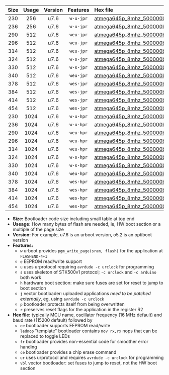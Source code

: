 |Size|Usage|Version|Features|Hex file|
|:-:|:-:|:-:|:-:|:--|
|230|256|u7.6|`w-u-jpr`|[atmega645p_8mhz_500000bps_ur_vbl.hex](https://raw.githubusercontent.com/stefanrueger/urboot/main//atmega645p_8mhz_500000bps_ur_vbl.hex)|
|236|256|u7.6|`w-u-jpr`|[atmega645p_8mhz_500000bps_lednop_ur_vbl.hex](https://raw.githubusercontent.com/stefanrueger/urboot/main//atmega645p_8mhz_500000bps_lednop_ur_vbl.hex)|
|290|512|u7.6|`weu-jpr`|[atmega645p_8mhz_500000bps_ee_ur_vbl.hex](https://raw.githubusercontent.com/stefanrueger/urboot/main//atmega645p_8mhz_500000bps_ee_ur_vbl.hex)|
|296|512|u7.6|`weu-jpr`|[atmega645p_8mhz_500000bps_ee_lednop_ur_vbl.hex](https://raw.githubusercontent.com/stefanrueger/urboot/main//atmega645p_8mhz_500000bps_ee_lednop_ur_vbl.hex)|
|314|512|u7.6|`weu-jpr`|[atmega645p_8mhz_500000bps_ee_lednop_fr_ur_vbl.hex](https://raw.githubusercontent.com/stefanrueger/urboot/main//atmega645p_8mhz_500000bps_ee_lednop_fr_ur_vbl.hex)|
|324|512|u7.6|`w-s-jpr`|[atmega645p_8mhz_500000bps_vbl.hex](https://raw.githubusercontent.com/stefanrueger/urboot/main//atmega645p_8mhz_500000bps_vbl.hex)|
|330|512|u7.6|`w-s-jpr`|[atmega645p_8mhz_500000bps_lednop_vbl.hex](https://raw.githubusercontent.com/stefanrueger/urboot/main//atmega645p_8mhz_500000bps_lednop_vbl.hex)|
|340|512|u7.6|`weu-jpr`|[atmega645p_8mhz_500000bps_ee_lednop_fr_ce_ur_vbl.hex](https://raw.githubusercontent.com/stefanrueger/urboot/main//atmega645p_8mhz_500000bps_ee_lednop_fr_ce_ur_vbl.hex)|
|378|512|u7.6|`wes-jpr`|[atmega645p_8mhz_500000bps_ee_vbl.hex](https://raw.githubusercontent.com/stefanrueger/urboot/main//atmega645p_8mhz_500000bps_ee_vbl.hex)|
|384|512|u7.6|`wes-jpr`|[atmega645p_8mhz_500000bps_ee_lednop_vbl.hex](https://raw.githubusercontent.com/stefanrueger/urboot/main//atmega645p_8mhz_500000bps_ee_lednop_vbl.hex)|
|414|512|u7.6|`wes-jpr`|[atmega645p_8mhz_500000bps_ee_lednop_fr_vbl.hex](https://raw.githubusercontent.com/stefanrueger/urboot/main//atmega645p_8mhz_500000bps_ee_lednop_fr_vbl.hex)|
|454|512|u7.6|`wes-jpr`|[atmega645p_8mhz_500000bps_ee_lednop_fr_ce_vbl.hex](https://raw.githubusercontent.com/stefanrueger/urboot/main//atmega645p_8mhz_500000bps_ee_lednop_fr_ce_vbl.hex)|
|230|1024|u7.6|`w-u-hpr`|[atmega645p_8mhz_500000bps_ur.hex](https://raw.githubusercontent.com/stefanrueger/urboot/main//atmega645p_8mhz_500000bps_ur.hex)|
|236|1024|u7.6|`w-u-hpr`|[atmega645p_8mhz_500000bps_lednop_ur.hex](https://raw.githubusercontent.com/stefanrueger/urboot/main//atmega645p_8mhz_500000bps_lednop_ur.hex)|
|290|1024|u7.6|`weu-hpr`|[atmega645p_8mhz_500000bps_ee_ur.hex](https://raw.githubusercontent.com/stefanrueger/urboot/main//atmega645p_8mhz_500000bps_ee_ur.hex)|
|296|1024|u7.6|`weu-hpr`|[atmega645p_8mhz_500000bps_ee_lednop_ur.hex](https://raw.githubusercontent.com/stefanrueger/urboot/main//atmega645p_8mhz_500000bps_ee_lednop_ur.hex)|
|314|1024|u7.6|`weu-hpr`|[atmega645p_8mhz_500000bps_ee_lednop_fr_ur.hex](https://raw.githubusercontent.com/stefanrueger/urboot/main//atmega645p_8mhz_500000bps_ee_lednop_fr_ur.hex)|
|324|1024|u7.6|`w-s-hpr`|[atmega645p_8mhz_500000bps.hex](https://raw.githubusercontent.com/stefanrueger/urboot/main//atmega645p_8mhz_500000bps.hex)|
|330|1024|u7.6|`w-s-hpr`|[atmega645p_8mhz_500000bps_lednop.hex](https://raw.githubusercontent.com/stefanrueger/urboot/main//atmega645p_8mhz_500000bps_lednop.hex)|
|340|1024|u7.6|`weu-hpr`|[atmega645p_8mhz_500000bps_ee_lednop_fr_ce_ur.hex](https://raw.githubusercontent.com/stefanrueger/urboot/main//atmega645p_8mhz_500000bps_ee_lednop_fr_ce_ur.hex)|
|378|1024|u7.6|`wes-hpr`|[atmega645p_8mhz_500000bps_ee.hex](https://raw.githubusercontent.com/stefanrueger/urboot/main//atmega645p_8mhz_500000bps_ee.hex)|
|384|1024|u7.6|`wes-hpr`|[atmega645p_8mhz_500000bps_ee_lednop.hex](https://raw.githubusercontent.com/stefanrueger/urboot/main//atmega645p_8mhz_500000bps_ee_lednop.hex)|
|414|1024|u7.6|`wes-hpr`|[atmega645p_8mhz_500000bps_ee_lednop_fr.hex](https://raw.githubusercontent.com/stefanrueger/urboot/main//atmega645p_8mhz_500000bps_ee_lednop_fr.hex)|
|454|1024|u7.6|`wes-hpr`|[atmega645p_8mhz_500000bps_ee_lednop_fr_ce.hex](https://raw.githubusercontent.com/stefanrueger/urboot/main//atmega645p_8mhz_500000bps_ee_lednop_fr_ce.hex)|

- **Size:** Bootloader code size including small table at top end
- **Useage:** How many bytes of flash are needed, ie, HW boot section or a multiple of the page size
- **Version:** For example, u7.6 is an urboot version, o5.2 is an optiboot version
- **Features:**
  + `w` urboot provides `pgm_write_page(sram, flash)` for the application at `FLASHEND-4+1`
  + `e` EEPROM read/write support
  + `u` uses urprotocol requiring `avrdude -c urclock` for programming
  + `s` uses skeleton of STK500v1 protocol; `-c urclock` and `-c arduino` both work
  + `h` hardware boot section: make sure fuses are set for reset to jump to boot section
  + `j` vector bootloader: uploaded applications *need to be patched externally*, eg, using `avrdude -c urclock`
  + `p` bootloader protects itself from being overwritten
  + `r` preserves reset flags for the application in the register R2
- **Hex file:** typically MCU name, oscillator frequency (16 MHz default) and baud rate (115200 default) followed by
  + `ee` bootloader supports EEPROM read/write
  + `lednop` "template" bootloader contains `mov rx,rx` nops that can be replaced to toggle LEDs
  + `fr` bootloader provides non-essential code for smoother error handing
  + `ce` bootloader provides a chip erase command
  + `ur` uses urprotocol and requires `avrdude -c urclock` for programming
  + `vbl` vector bootloader: set fuses to jump to reset, not the HW boot section
